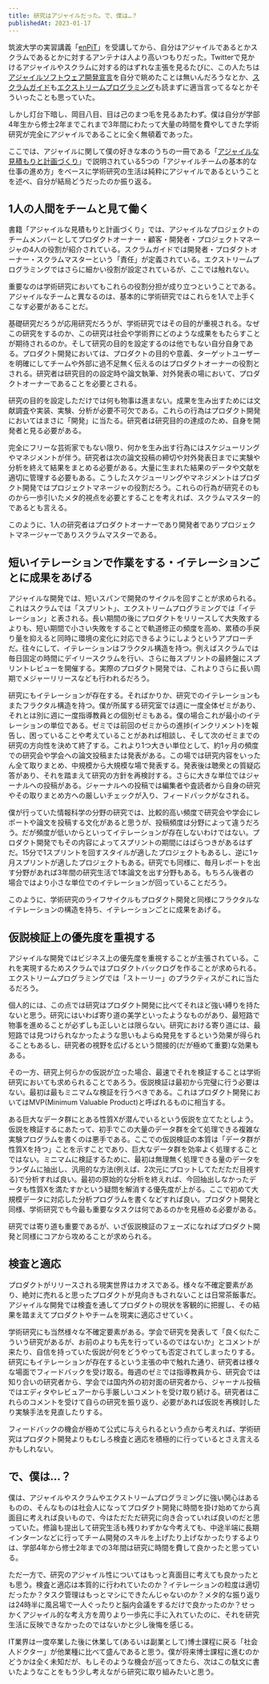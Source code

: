 ```yaml
---
title: 研究はアジャイルだった。で、僕は…？
publishedAt: 2023-01-17
---
```


筑波大学の実習講義「[enPiT](https://enpit.coins.tsukuba.ac.jp/)」を受講してから、自分はアジャイルであるとかスクラムであるとかに対するアンテナは人より高いつもりだった。Twitterで見かけるアジャイルやスクラムに対する的はずれな主張を見るたびに、この人たちは[アジャイルソフトウェア開発宣言](https://agilemanifesto.org/iso/ja/manifesto.html)を自分で眺めたことは無いんだろうなとか、[スクラムガイド](https://scrumguides.org/download.html)も[エクストリームプログラミング](https://www.ohmsha.co.jp/book/9784274217623/)も読まずに適当言ってるなとかそういったことも思っていた。

しかし灯台下暗し、岡目八目、目は己のまつ毛を見るあたわず。僕は自分が学部4年生から修士2年までこれまで3年間にわたって大量の時間を費やしてきた学術研究が完全にアジャイルであることに全く無頓着であった。

ここでは、アジャイルに関して僕の好きな本のうちの一冊である「[アジャイルな見積もりと計画づくり](https://book.mynavi.jp/ec/products/detail/id=22141)」で説明されている5つの「アジャイルチームの基本的な仕事の進め方」をベースに学術研究の生活は純粋にアジャイルであるということを述べ、自分が結局どうだったのか振り返る。

## 1人の人間をチームと見て働く
書籍「アジャイルな見積もりと計画づくり」では、アジャイルなプロジェクトのチームメンバーとしてプロダクトオーナー・顧客・開発者・プロジェクトマネージャの4人の役割が紹介されている。スクラムガイドでは開発者・プロダクトオーナー・スクラムマスターという「責任」が定義されている。エクストリームプログラミングではさらに細かい役割が設定されているが、ここでは触れない。

重要なのは学術研究においてもこれらの役割分担が成り立つということである。アジャイルなチームと異なるのは、基本的に学術研究ではこれらを1人で上手くこなす必要があることだ。

基礎研究だろうが応用研究だろうが、学術研究ではその目的が重視される。なぜこの研究をするのか、この研究は社会や学術界にどのような成果をもたらすことが期待されるのか。そして研究の目的を設定するのは他でもない自分自身である。プロダクト開発においては、プロダクトの目的や意義、ターゲットユーザーを明確にしてチームや外部に過不足無く伝えるのはプロダクトオーナーの役割とされる。研究者は研究目的の設定時や論文執筆、対外発表の場において、プロダクトオーナーであることを必要とされる。

研究の目的を設定しただけでは何も物事は進まない。成果を生み出すためには文献調査や実装、実験、分析が必要不可欠である。これらの行為はプロダクト開発においてはまさに「開発」に当たる。研究者は研究目的の達成のため、自身を開発者と見る必要がある。

完全にフリーな芸術家でもない限り、何かを生み出す行為にはスケジューリングやマネジメントが伴う。研究者は次の論文投稿の締切や対外発表日までに実験や分析を終えて結果をまとめる必要がある。大量に生まれた結果のデータや文献を適切に管理する必要もある。こうしたスケジューリングやマネジメントはプロダクト開発ではプロジェクトマネージャの役割だろう。これらの行為が研究そのものから一歩引いたメタ的視点を必要とすることを考えれば、スクラムマスター的であるとも言える。

このように、1人の研究者はプロダクトオーナーであり開発者でありプロジェクトマネージャーでありスクラムマスターである。

## 短いイテレーションで作業をする・イテレーションごとに成果をあげる
アジャイルな開発では、短いスパンで開発のサイクルを回すことが求められる。これはスクラムでは「スプリント」、エクストリームプログラミングでは「イテレーション」と表される。長い期間の後にプロダクトをリリースして大失敗するよりも、短い期間で小さい失敗をすることで軌道修正の頻度を高め、累積の手戻り量を抑えると同時に環境の変化に対応できるようにしようというアプローチだ。往々にして、イテレーションはフラクタル構造を持つ。例えばスクラムでは毎日固定の時間にデイリースクラムを行い、さらに毎スプリントの最終盤にスプリントレビューを開催する。実際のプロダクト開発では、これよりさらに長い周期でメジャーリリースなども行われるだろう。

研究にもイテレーションが存在する。そればかりか、研究でのイテレーションもまたフラクタル構造を持つ。僕が所属する研究室では週に一度全体ゼミがあり、それとは別に週に一度指導教員との個別ゼミもある。僕の場合これが最小のイテレーションの単位である。ゼミでは前回のゼミからの進捗(インクリメント)を報告し、困っていることや考えていることがあれば相談し、そして次のゼミまでの研究の方向性を決めて終了する。これより1つ大きい単位として、約1ヶ月の頻度での研究会や学会への論文投稿または発表がある。この場では研究内容をいったん全て取りまとめ、中規模から大規模な場で発表する。発表後は聴衆との質疑応答があり、それを踏まえて研究の方針を再検討する。さらに大きな単位ではジャーナルへの投稿がある。ジャーナルへの投稿では編集者や査読者から自身の研究やその取りまとめ方への厳しいチェックが入り、フィードバックがなされる。

僕が行っていた情報科学の分野の研究では、比較的高い頻度で研究会や学会にレポートや論文を投稿する文化があると思うが、投稿頻度は分野によって違うだろう。だが頻度が低いからといってイテレーションが存在しないわけではない。プロダクト開発でもその内容によってスプリントの期間にはばらつきがあるはずだ。15分で1スプリントを回すスタイルが適したプロジェクトもあるし、逆に1ヶ月スプリントが適したプロジェクトもある。研究でも同様に、毎月レポートを出す分野があれば3年間の研究生活で1本論文を出す分野もある。もちろん後者の場合ではより小さな単位でのイテレーションが回っていることだろう。

このように、学術研究のライフサイクルもプロダクト開発と同様にフラクタルなイテレーションの構造を持ち、イテレーションごとに成果をあげる。

## 仮説検証上の優先度を重視する
アジャイルな開発ではビジネス上の優先度を重視することが主張されている。これを実現するためスクラムではプロダクトバックログを作ることが求められる。エクストリームプログラミングでは「ストーリー」のプラクティスがこれに当たるだろう。

個人的には、この点では研究はプロダクト開発に比べてそれほど強い縛りを持たないと思う。研究にはいわば寄り道の美学といったようなものがあり、最短路で物事を進めることが必ずしも正しいとは限らない。研究における寄り道には、最短路では見つけられなかったような思いもよらぬ発見をするという効果が得られることもあるし、研究者の視野を広げるという間接的(だが極めて重要)な効果もある。

その一方、研究上何らかの仮説が立った場合、最速でそれを検証することは学術研究においても求められることであろう。仮説検証は最初から完璧に行う必要はない。最初は最もミニマムな検証を行うべきである。これはプロダクト開発においてはMVP(Minimum Valuable Product)と呼ばれるものに相当する。

ある巨大なデータ群にとある性質Xが潜んでいるという仮説を立てたとしよう。仮説を検証するにあたって、初手でこの大量のデータ群を全て処理できる複雑な実験プログラムを書くのは悪手である。ここでの仮説検証の本質は「データ群が性質Xを持つ」ことを示すことであり、巨大なデータ群を効率よく処理することではない。ミニマムに検証するために、最初は無理無く処理できる量のデータをランダムに抽出し、汎用的な方法(例えば、2次元にプロットしてただただ目視する)で分析すれば良い。最初の原始的な分析を終えれば、今回抽出しなかったデータも性質Xを満たすかという疑問を解消する優先度が上がる。ここで初めて大規模データに対応した分析プログラムを書くなどすれば良い。プロダクト開発と同様、学術研究でも今最も重要なタスクは何であるのかを見極める必要がある。

研究では寄り道も重要であるが、いざ仮説検証のフェーズになればプロダクト開発と同様にコアから攻めることが求められる。

## 検査と適応
プロダクトがリリースされる現実世界はカオスである。様々な不確定要素があり、絶対に売れると思ったプロダクトが見向きもされないことは日常茶飯事だ。アジャイルな開発では検査を通してプロダクトの現状を客観的に把握し、その結果を踏まえてプロダクトやチームを現実に適応させていく。

学術研究にも当然様々な不確定要素がある。学会で研究を発表して「良く似たこういう研究があるが、お前のよりも先を行っているのではないか」とコメントが来たり、自信を持っていた仮説が何をどうやっても否定されてしまったりする。研究にもイテレーションが存在するという主張の中で触れた通り、研究者は様々な場面でフィードバックを受け取る。毎週のゼミでは指導教員から、研究会では知り合いの研究者から、学会では国内外の初対面の研究者から、ジャーナル投稿ではエディタやレビュアーから手厳しいコメントを受け取り続ける。研究者はこれらのコメントを受けて自らの研究を振り返り、必要があれば仮説を再検討したり実験手法を見直したりする。

フィードバックの機会が極めて公式に与えられるという点から考えれば、学術研究はプロダクト開発よりもむしろ検査と適応を積極的に行っているとさえ言えるかもしれない。


## で、僕は…？
僕は、アジャイルやスクラムやエクストリームプログラミングに強い関心はあるものの、そんなものは社会人になってプロダクト開発に時間を掛け始めてから真面目に考えれば良いもので、今はただただ研究に向き合っていれば良いのだと思っていた。修論も提出して研究生活も残りわずかな今考えても、中途半端に長期インターンなどに行ってチーム開発のスキルを上げたり上げなかったりするよりは、学部4年から修士2年までの3年間は研究に時間を費して良かったと思っている。

ただ一方で、研究のアジャイル性についてはもっと真面目に考えても良かったとも思う。検査と適応は本質的に行われていたのか？イテレーションの粒度は適切だったか？タスク管理はもっとマシにできたんじゃないのか？メタ的な振り返りは24時半に風呂場で一人ぐったりと脳内会議をするだけで良かったのか？せっかくアジャイル的な考え方を周りより一歩先に手に入れていたのに、それを研究生活に反映できなかったのではないかと少し後悔を感じる。

IT業界は一度卒業した後に休業して(あるいは副業として)博士課程に戻る「社会人ドクター」が他業種に比べて盛んであると思う。僕が将来博士課程に進むのかどうかは全く未知だが、もしそのような機会が巡ってきたら、次はこの駄文に書いたようなことをもう少し考えながら研究に取り組みたいと思う。
